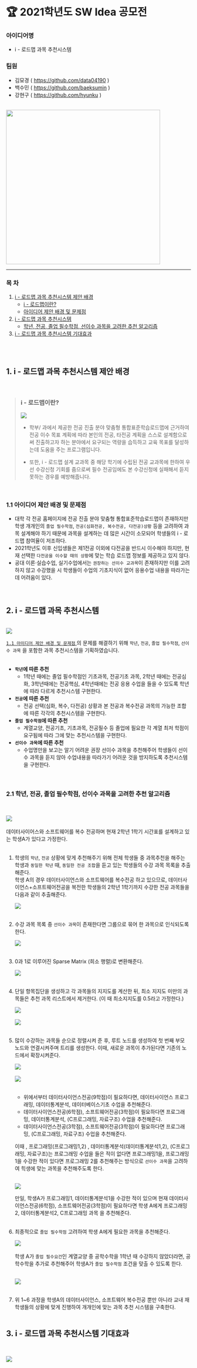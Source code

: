 # 🏆 2021학년도 SW Idea 공모전

### 아이디어명
 - i - 로드맵 과목 추천시스템
### 팀원
- 김묘경 ( https://github.com/data04190 )
- 백수민 ( https://github.com/baeksumin )
- 강현구 ( https://github.com/hyunku )


<br>
<img src = "https://user-images.githubusercontent.com/77683645/153438329-fb74bbbe-6f6c-42b7-97b6-fea86d0e0de3.png" height = 420><br>
<hr>

### 목 차
<ol>
 <li><a href = "#01">i - 로드맵 과목 추천시스템 제안 배경</a>
  <ul>
   <li><a href = "#01-1">i - 로드맵이란?</a>
   <li><a href = "#01-2">아이디어 제안 배경 및 문제점</a></ul>
 <li><a href = "#02">i - 로드맵 과목 추천시스템</a>
  <ul><li><a href = "#02-1">학년, 전공, 졸업 필수학점, 선이수 과목을 고려한 추천 알고리즘</a></ul>
 <li><a href = "#03">i - 로드맵 과목 추천시스템 기대효과</a>
 </ol>
<br><br>

<h2 id = "01">1. i - 로드맵 과목 추천시스템 제안 배경</h2>
 <br>

> <h3 id = "01-1">i - 로드맵이란? </h3>
> <img src = "https://user-images.githubusercontent.com/77683645/153632201-72480782-2d37-4eae-a1f1-e979c00b2656.png"><br> 
>  
>- 학부/ 과에서 제공한 전공 진출 분야 맞춤형 통합표준학습로드맵에 근거하여 전공 이수 목표 계획에 따라 본인의 전공, 타전공 계획을 스스로 설계함으로써 진출하고자 하는 분야에서 요구되는 역량을 습득하고 교육 목표를 달성하는데 도움을 주는 프로그램입니다.
> 
>- 또한, i - 로드맵 설계 교과목 중 해당 학기에 수립된 전공 교과목에 한하여 우선 수강신청 기회를 줌으로써 필수 전공임에도 본 수강신청에 실패해서 듣지 못하는 경우를 예방해줍니다.

<br>

<h3 id = "01-2">1.1 아이디어 제안 배경 및 문제점</h3>

- 대학 각 전공 홈페이지에 전공 진출 분야 맞춤형 통합표준학습로드맵이 존재하지만 학생 개개인의 `졸업 필수학점`, `전공(심화전공, 복수전공, 다전공)상황` 등을 고려하여 과목 설계해야 하기 
  때문에 과목을 설계하는 데 많은 시간이 소모되어 학생들의 i - 로드맵 참여율이 저조하다.
-  2021학년도 이후 신입생들은 제1전공 이외에 다전공을 반드시 이수해야 하지만, 현재 선택한 `다전공을 이수할 때의 상황`에 맞는 학습 로드맵 정보를 제공하고 있지 않다.
-  공대 이론·실습수업, 실기수업에서는 `권장하는 선이수 교과목`이 존재하지만 이를 고려하지 않고 수강했을 시 학생들이 수업의 기초지식이 없어 응용수업 내용을 따라가는 데 어려움이 있다.<br><br><br>

<h2 id = "02">2. i - 로드맵 과목 추천시스템</h2><br>
<img src = "https://user-images.githubusercontent.com/77683645/153707723-0387dede-b4ca-4cab-a57d-e1d5242716ac.png"><br>

<a href = "#01-2"> `1.1 아이디어 제안 배경 및 문제점` </a> 의 문제를 해결하기 위해 `학년`, `전공`, `졸업 필수학점`, `선이수 과목` 을 포함한 과목 추천시스템을 기획하였습니다.<br><br>
- <b>`학년`에 따른 추천</b>
   + 1학년 때에는 졸업 필수학점인 기초과목, 전공기초 과목, 2학년 때에는 전공심화, 3학년때에는 전공핵심, 4학년때에는 전공 응용 수업을 들을 수 있도록 학년에 따라 다르게 추천시스템 구현한다.<br>
- <b>`전공`에 따른 추천</b>
   + 전공 선택(심화, 복수, 다전공) 상황과 본 전공과  복수전공 과목의 가능한 조합에 따른 각각의 추천시스템을 구현한다. 
- <b>`졸업 필수학점`에 따른 추천</b>
   + 계열교양, 전공기초, 기초과목, 전공필수 등 졸업에 필요한 각 계열 최저 학점이 요구됨에 따라 그에 맞는 추천시스템을 구현한다.
- <b>`선이수 과목`에 따른 추천</b>
   + 수업명만을 보고는 알기 어려운 권장 선이수 과목을 추천해주어 학생들이 선이수 과목을 듣지 않아 수업내용을 따라가기 어려운 것을 방지하도록 추천시스템을 구현한다.<br><br><br>


<h3 id = "02-1">2.1 학년, 전공, 졸업 필수학점, 선이수 과목을 고려한 추천 알고리즘</h3><br>

<img src = "https://user-images.githubusercontent.com/77683645/153730777-f0629f42-e121-4876-8afb-e6a8c39c395f.png"><br><br>
데이터사이어스와 소프트웨어를 복수 전공하며 현재 2학년 1학기 시간표를 설계하고 있는 학생A가 있다고 가정한다.<br><br> 


1. 학생의 `학년`, `전공` 상황에 맞게 추천해주기 위해 전체 학생들 중 과목추천을 해주는 학생과 `동일한 학년` 때, `동일한 전공 조합`을 듣고 있는 학생들의 수강 과목 목록을 추출해준다.   
 학생 A의 경우 데이터사이언스와 소프트웨어를 복수전공 하고 있으므로, 데이터사이언스+소프트웨어전공을 복전한 학생들의 2학년 1학기까지 수강한 전공 과목들을 다음과 같이 추출해준다.  
 
   <img src = "https://user-images.githubusercontent.com/77683645/153731041-522b99f0-d657-4edb-ac44-09ebf77bda0d.png"><br><br>
2. 수강 과목 목록 중 `선이수 과목`이 존재한다면 그룹으로 묶어 한 과목으로 인식되도록 한다.  


   <img src = "https://user-images.githubusercontent.com/77683645/153731244-f36919f1-2a5f-4243-991f-25da0b287b6d.png"><br><br>
3. 0과 1로 이루어진 Sparse Matrix (희소 행렬)로 변환해준다.

    <img src = "https://user-images.githubusercontent.com/77683645/153731366-f1990773-3635-41a3-b0bf-406738a550f6.png"><br><br>
4. 단일 항목집단을 생성하고 각 과목들의 지지도를 계산한 뒤, 최소 지지도 미만의 과목들은 추천 과목 리스트에서 제거한다.
   (이 때 최소지지도를 0.5라고 가정한다.)


    <img src = "https://user-images.githubusercontent.com/77683645/153731488-2d2808a3-bf65-4e6a-b17d-5e1a0e3a52b3.png"><br><br>
    <img src = "https://user-images.githubusercontent.com/77683645/153731534-76a4dece-d4f7-4d82-b18e-d4b784988f15.png"><br><br>
5. 많이 수강하는 과목들 순으로 정렬시켜 준 후, 루트 노드를 생성하여 첫 번째 부모 노드와 연결시켜주며 트리를 생성한다.
   이때, 새로운 과목이 추가된다면 기존의 노드에서 확장시켜준다.
   
   
   <img src = "https://user-images.githubusercontent.com/77683645/153731621-918814d6-dc4a-4bb5-bdec-78bb3ef260ac.png"><br><br>
   <img src = "https://user-images.githubusercontent.com/77683645/153731661-9e64bdff-affd-4105-8426-8a65367ce3b6.png"><br><br>
   - 위에서부터 데이터사이언스전공(9학점)이 필요하다면, 데이터사이언스 프로그래밍, 데이터통계분석, 데이터베이스기초 수업을 추천해준다.
   - 데이터사이언스전공(6학점), 소프트웨어전공(3학점)이 필요하다면 프로그래밍, 데이터통계분석, (C프로그래밍, 자료구조) 수업을 추천해준다.
   - 데이터사이언스전공(3학점), 소프트웨어전공(3학점)이 필요하다면 프로그래밍, (C프로그래밍, 자료구조) 수업을 추천해준다.

   이때 , 프로그래밍(프로그래밍1,2) , 데이터통계분석(데이터통계분석1,2), (C프로그래밍, 자료구조)는 프로그래밍 수업을 들은 적이 없다면 프로그래밍1을, 프로그래밍1을 수강한 적이 있다면 프로그래밍
   2를 추천해주는 방식으로 `선이수 과목`을 고려하여 힉생에 맞는 과목을 추천해주도록 한다.<br><br>
   
   <img src = "https://user-images.githubusercontent.com/77683645/153731793-649da9b9-ad1b-4c15-ba88-709fcb0ad4c6.png"><br>
   
   만일, 학생A가 프로그래밍1, 데이터통계분석1을 수강한 적이 있으며 현재 데이터사이언스전공(6학점), 소프트웨어전공(3학점)이 필요하다면 학생 A에게 프로그래밍2, 데이터통계분석2, C프로그래밍 과목    을 추천해준다.<br><br> 
   
6. 최종적으로 `졸업 필수학점` 고려하여 학생 A에게 필요한 과목을 추천해준다.


   <img src = "https://user-images.githubusercontent.com/77683645/153731915-d62e4000-a9c7-4cc5-b202-54a0b3f854ac.png"><br><br>
   학생 A가 `졸업 필수요건`인 계열교양 중 공학수학을 1학년 때 수강하지 않았더라면, 공학수학을 추가로 추천해주어 학생A가 `졸업 필수학점` 조건을 맞출 수 있도록 한다.<br><br>

   <img src = "https://user-images.githubusercontent.com/77683645/153731956-72e383bf-e024-4af5-8636-49ffc5c2e5e6.png"><br><br>
7. 위 1~6 과정을 학생A의 데이터사이언스, 소프트웨어 복수전공 뿐만 아니라 교내 재학생들의 상황에 맞게 진행하여 개개인에 맞는 과목 추천 시스템을 구축한다.<br><br>

<h2 id = "03">3. i - 로드맵 과목 추천시스템 기대효과</h2><br>

<img src = "https://user-images.githubusercontent.com/77683645/153732225-6f0ea7d2-f534-453d-997d-830d0219eebe.png"><br><br>
